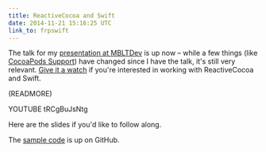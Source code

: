 ```yaml
---
title: ReactiveCocoa and Swift
date: 2014-11-21 15:16:25 UTC
link_to: frpswift
---
```


The talk for my [presentation at MBLTDev](/blog/reactivecocoa-with-swift/) is up now – while a few things (like [CocoaPods Support](https://github.com/artsy/eidolon/pull/317)) have changed since I have the talk, it's still very relevant. [Give it a watch](https://www.youtube.com/watch?v=tRCgBuJsNtg) if you're interested in working with ReactiveCocoa and Swift. 

(READMORE)

YOUTUBE tRCgBuJsNtg

Here are the slides if you'd like to follow along. 

<script async class="speakerdeck-embed" data-id="83497160404801324aa87a6501a1d9f8" data-ratio="1.77777777777778" src="//speakerdeck.com/assets/embed.js"></script>

The [sample code](https://github.com/ashfurrow/mbltdev) is up on GitHub. 
